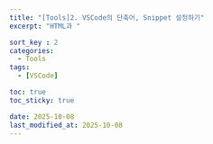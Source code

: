```yaml
---
title: "[Tools]2. VSCode의 단축어, Snippet 설정하기"
excerpt: "HTML과 "

sort_key : 2
categories:
  - Tools
tags:
  - [VSCode]

toc: true
toc_sticky: true

date: 2025-10-08
last_modified_at: 2025-10-08
---
```

